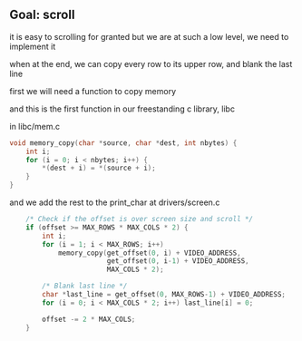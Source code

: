
## Goal: scroll

it is easy to scrolling for granted but we are at such a low level, we need to implement it 

when at the end, we can copy every row to its upper row, and blank the last line 

first we will need a function to copy memory 

and this is the first function in our freestanding c library, libc 

in libc/mem.c
```c++
void memory_copy(char *source, char *dest, int nbytes) {
    int i;
    for (i = 0; i < nbytes; i++) {
        *(dest + i) = *(source + i);
    }
}
```

and we add the rest to the print_char at drivers/screen.c 
```c++
    /* Check if the offset is over screen size and scroll */
    if (offset >= MAX_ROWS * MAX_COLS * 2) {
        int i;
        for (i = 1; i < MAX_ROWS; i++) 
            memory_copy(get_offset(0, i) + VIDEO_ADDRESS,
                        get_offset(0, i-1) + VIDEO_ADDRESS,
                        MAX_COLS * 2);

        /* Blank last line */
        char *last_line = get_offset(0, MAX_ROWS-1) + VIDEO_ADDRESS;
        for (i = 0; i < MAX_COLS * 2; i++) last_line[i] = 0;

        offset -= 2 * MAX_COLS;
    }
```

